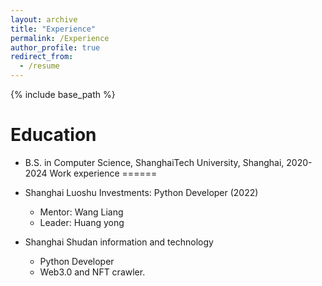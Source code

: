 ```yaml
---
layout: archive
title: "Experience"
permalink: /Experience
author_profile: true
redirect_from:
  - /resume
---
```


{% include base_path %}

Education
======
* B.S. in Computer Science, ShanghaiTech University, Shanghai, 2020-2024
Work experience
======
* Shanghai Luoshu Investments: Python Developer (2022)
  * Mentor: Wang Liang
  * Leader: Huang yong

* Shanghai Shudan information and technology 
  * Python Developer
  * Web3.0 and NFT crawler.
  
<!-- Skills
======
* Skill 1
* Skill 2
  * Sub-skill 2.1
  * Sub-skill 2.2
  * Sub-skill 2.3
* Skill 3

Publications
======
  <ul>{% for post in site.publications %}
    {% include archive-single-cv.html %}
  {% endfor %}</ul>
  
Talks
======
  <ul>{% for post in site.talks %}
    {% include archive-single-talk-cv.html %}
  {% endfor %}</ul>
  
Teaching
======
  <ul>{% for post in site.teaching %}
    {% include archive-single-cv.html %}
  {% endfor %}</ul>
  
Service and leadership
======
* Currently signed in to 43 different slack teams -->
